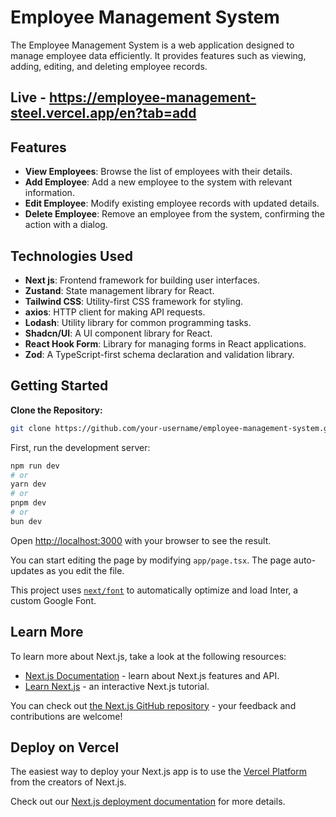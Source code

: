 # Employee Management System

The Employee Management System is a web application designed to manage employee data efficiently. It provides features such as viewing, adding, editing, and deleting employee records.

## Live - https://employee-management-steel.vercel.app/en?tab=add

## Features

- **View Employees**: Browse the list of employees with their details.
- **Add Employee**: Add a new employee to the system with relevant information.
- **Edit Employee**: Modify existing employee records with updated details.
- **Delete Employee**: Remove an employee from the system, confirming the action with a dialog.

## Technologies Used

- **Next js**: Frontend framework for building user interfaces.
- **Zustand**: State management library for React.
- **Tailwind CSS**: Utility-first CSS framework for styling.
- **axios**: HTTP client for making API requests.
- **Lodash**: Utility library for common programming tasks.
- **Shadcn/UI**: A UI component library for React.
- **React Hook Form**: Library for managing forms in React applications.
- **Zod**: A TypeScript-first schema declaration and validation library.

## Getting Started

**Clone the Repository:**

```bash
git clone https://github.com/your-username/employee-management-system.git
```

First, run the development server:

```bash
npm run dev
# or
yarn dev
# or
pnpm dev
# or
bun dev
```

Open [http://localhost:3000](http://localhost:3000) with your browser to see the result.

You can start editing the page by modifying `app/page.tsx`. The page auto-updates as you edit the file.

This project uses [`next/font`](https://nextjs.org/docs/basic-features/font-optimization) to automatically optimize and load Inter, a custom Google Font.

## Learn More

To learn more about Next.js, take a look at the following resources:

- [Next.js Documentation](https://nextjs.org/docs) - learn about Next.js features and API.
- [Learn Next.js](https://nextjs.org/learn) - an interactive Next.js tutorial.

You can check out [the Next.js GitHub repository](https://github.com/vercel/next.js/) - your feedback and contributions are welcome!

## Deploy on Vercel

The easiest way to deploy your Next.js app is to use the [Vercel Platform](https://vercel.com/new?utm_medium=default-template&filter=next.js&utm_source=create-next-app&utm_campaign=create-next-app-readme) from the creators of Next.js.

Check out our [Next.js deployment documentation](https://nextjs.org/docs/deployment) for more details.
